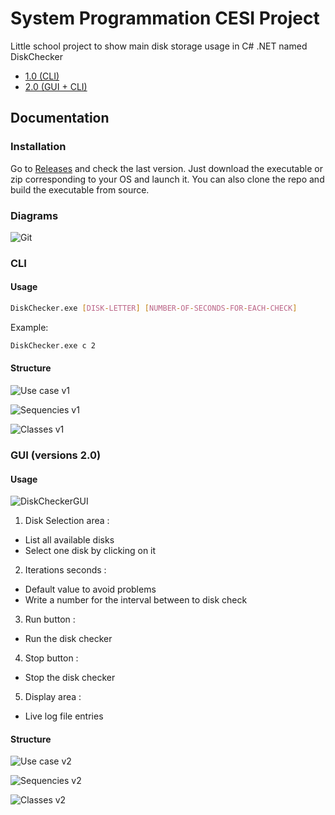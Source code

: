 # System Programmation CESI Project

Little school project to show main disk storage usage in C# .NET named DiskChecker

- [1.0 (CLI)](https://github.com/raphaeldenni/sysprog-cesi-2024/releases/tag/v1.0.0)
- [2.0 (GUI + CLI)](https://github.com/raphaeldenni/sysprog-cesi-2024/releases/tag/v2.0.0)

## Documentation

### Installation

Go to [Releases](https://github.com/raphaeldenni/sysprog-cesi-2024/releases/) and check the last version. Just download the executable or zip corresponding to your OS and launch it. You can also clone the repo and build the executable from source.

### Diagrams

![Git](/images/git-workflow-v1.png)

### CLI

#### Usage

```sh
DiskChecker.exe [DISK-LETTER] [NUMBER-OF-SECONDS-FOR-EACH-CHECK]
```

Example:

```sh
DiskChecker.exe c 2
```

#### Structure

![Use case v1](/images/use-case-v1.png)

![Sequencies v1](/images/sequency-v1.png)

![Classes v1](/images/classes-v1.png)

### GUI (versions 2.0)

#### Usage

![DiskCheckerGUI](/images/disk-checker.png)

1. Disk Selection area :
 - List all available disks
 - Select one disk by clicking on it

2. Iterations seconds :
 - Default value to avoid problems
 - Write a number for the interval between to disk check

3. Run button :
 - Run the disk checker

4. Stop button :
 - Stop the disk checker

5. Display area :
 - Live log file entries

#### Structure

![Use case v2](/images/use-case-v2.png)

![Sequencies v2](/images/sequency-v2.png)

![Classes v2](/images/classes-v2.png)